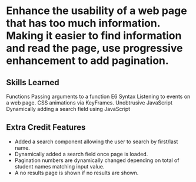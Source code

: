 # Enhance the usability of a web page that has too much information. Making it easier to find information and read the page, use progressive enhancement to add pagination.

## Skills Learned

Functions
Passing arguments to a function
E6 Syntax
Listening to events on a web page.
CSS animations via KeyFrames.
Unobtrusive JavaScript
Dynamically adding a search field using JavaScript


## Extra Credit Features
- Added a search component allowing the user to search by first/last name.
- Dynamically added a search field once page is loaded.
- Pagination numbers are dynamically changed depending on total of student names matching input value.
- A no results page is shown if no results are shown.
